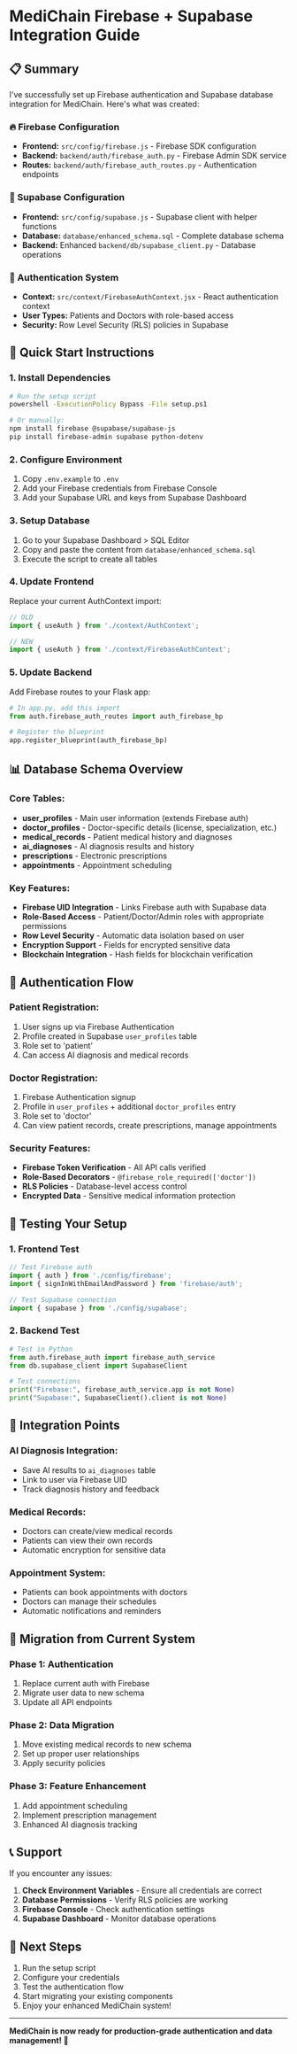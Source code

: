 # MediChain Firebase + Supabase Integration Guide

## 📋 Summary

I've successfully set up Firebase authentication and Supabase database integration for MediChain. Here's what was created:

### 🔥 Firebase Configuration
- **Frontend:** `src/config/firebase.js` - Firebase SDK configuration
- **Backend:** `backend/auth/firebase_auth.py` - Firebase Admin SDK service
- **Routes:** `backend/auth/firebase_auth_routes.py` - Authentication endpoints

### 💾 Supabase Configuration  
- **Frontend:** `src/config/supabase.js` - Supabase client with helper functions
- **Database:** `database/enhanced_schema.sql` - Complete database schema
- **Backend:** Enhanced `backend/db/supabase_client.py` - Database operations

### 🔧 Authentication System
- **Context:** `src/context/FirebaseAuthContext.jsx` - React authentication context
- **User Types:** Patients and Doctors with role-based access
- **Security:** Row Level Security (RLS) policies in Supabase

## 🚀 Quick Start Instructions

### 1. Install Dependencies
```bash
# Run the setup script
powershell -ExecutionPolicy Bypass -File setup.ps1

# Or manually:
npm install firebase @supabase/supabase-js
pip install firebase-admin supabase python-dotenv
```

### 2. Configure Environment
1. Copy `.env.example` to `.env`
2. Add your Firebase credentials from Firebase Console
3. Add your Supabase URL and keys from Supabase Dashboard

### 3. Setup Database
1. Go to your Supabase Dashboard > SQL Editor
2. Copy and paste the content from `database/enhanced_schema.sql`
3. Execute the script to create all tables

### 4. Update Frontend
Replace your current AuthContext import:
```jsx
// OLD
import { useAuth } from './context/AuthContext';

// NEW  
import { useAuth } from './context/FirebaseAuthContext';
```

### 5. Update Backend
Add Firebase routes to your Flask app:
```python
# In app.py, add this import
from auth.firebase_auth_routes import auth_firebase_bp

# Register the blueprint
app.register_blueprint(auth_firebase_bp)
```

## 📊 Database Schema Overview

### Core Tables:
- **user_profiles** - Main user information (extends Firebase auth)
- **doctor_profiles** - Doctor-specific details (license, specialization, etc.)
- **medical_records** - Patient medical history and diagnoses
- **ai_diagnoses** - AI diagnosis results and history
- **prescriptions** - Electronic prescriptions
- **appointments** - Appointment scheduling

### Key Features:
- **Firebase UID Integration** - Links Firebase auth with Supabase data
- **Role-Based Access** - Patient/Doctor/Admin roles with appropriate permissions
- **Row Level Security** - Automatic data isolation based on user
- **Encryption Support** - Fields for encrypted sensitive data
- **Blockchain Integration** - Hash fields for blockchain verification

## 🔐 Authentication Flow

### Patient Registration:
1. User signs up via Firebase Authentication
2. Profile created in Supabase `user_profiles` table
3. Role set to 'patient'
4. Can access AI diagnosis and medical records

### Doctor Registration:
1. Firebase Authentication signup
2. Profile in `user_profiles` + additional `doctor_profiles` entry
3. Role set to 'doctor'  
4. Can view patient records, create prescriptions, manage appointments

### Security Features:
- **Firebase Token Verification** - All API calls verified
- **Role-Based Decorators** - `@firebase_role_required(['doctor'])`
- **RLS Policies** - Database-level access control
- **Encrypted Data** - Sensitive medical information protection

## 🧪 Testing Your Setup

### 1. Frontend Test
```jsx
// Test Firebase auth
import { auth } from './config/firebase';
import { signInWithEmailAndPassword } from 'firebase/auth';

// Test Supabase connection
import { supabase } from './config/supabase';
```

### 2. Backend Test
```python
# Test in Python
from auth.firebase_auth import firebase_auth_service
from db.supabase_client import SupabaseClient

# Test connections
print("Firebase:", firebase_auth_service.app is not None)
print("Supabase:", SupabaseClient().client is not None)
```

## 🎯 Integration Points

### AI Diagnosis Integration:
- Save AI results to `ai_diagnoses` table
- Link to user via Firebase UID
- Track diagnosis history and feedback

### Medical Records:
- Doctors can create/view medical records
- Patients can view their own records
- Automatic encryption for sensitive data

### Appointment System:
- Patients can book appointments with doctors
- Doctors can manage their schedules
- Automatic notifications and reminders

## 🔄 Migration from Current System

### Phase 1: Authentication
1. Replace current auth with Firebase
2. Migrate user data to new schema
3. Update all API endpoints

### Phase 2: Data Migration  
1. Move existing medical records to new schema
2. Set up proper user relationships
3. Apply security policies

### Phase 3: Feature Enhancement
1. Add appointment scheduling
2. Implement prescription management
3. Enhanced AI diagnosis tracking

## 📞 Support

If you encounter any issues:

1. **Check Environment Variables** - Ensure all credentials are correct
2. **Database Permissions** - Verify RLS policies are working
3. **Firebase Console** - Check authentication settings
4. **Supabase Dashboard** - Monitor database operations

## 🎉 Next Steps

1. Run the setup script
2. Configure your credentials
3. Test the authentication flow
4. Start migrating your existing components
5. Enjoy your enhanced MediChain system!

---

**MediChain is now ready for production-grade authentication and data management! 🚀**
